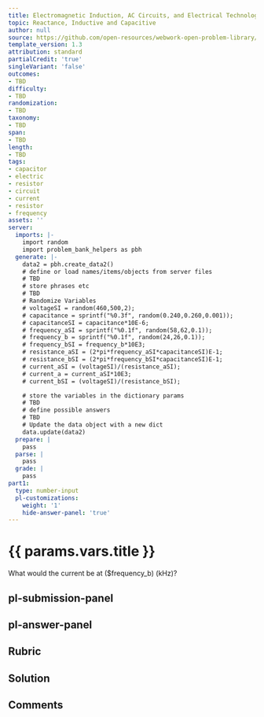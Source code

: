```yaml
---
title: Electromagnetic Induction, AC Circuits, and Electrical Technologies
topic: Reactance, Inductive and Capacitive
author: null
source: https://github.com/open-resources/webwork-open-problem-library/tree/master/Contrib/BrockPhysics/College_Physics_Urone/23.Electromagnetic_Induction_AC_Circuits_and_Electrical_Technologies/23-11.Reactance_Inductive_and_Capacitive/NU_U17_23_11_006.pg
template_version: 1.3
attribution: standard
partialCredit: 'true'
singleVariant: 'false'
outcomes:
- TBD
difficulty:
- TBD
randomization:
- TBD
taxonomy:
- TBD
span:
- TBD
length:
- TBD
tags:
- capacitor
- electric
- resistor
- circuit
- current
- resistor
- frequency
assets: ''
server:
  imports: |-
    import random
    import problem_bank_helpers as pbh
  generate: |-
    data2 = pbh.create_data2()
    # define or load names/items/objects from server files
    # TBD
    # store phrases etc
    # TBD
    # Randomize Variables
    # voltageSI = random(460,500,2);
    # capacitance = sprintf("%0.3f", random(0.240,0.260,0.001));
    # capacitanceSI = capacitance*10E-6;
    # frequency_aSI = sprintf("%0.1f", random(58,62,0.1));
    # frequency_b = sprintf("%0.1f", random(24,26,0.1));
    # frequency_bSI = frequency_b*10E3;
    # resistance_aSI = (2*pi*frequency_aSI*capacitanceSI)E-1;
    # resistance_bSI = (2*pi*frequency_bSI*capacitanceSI)E-1;
    # current_aSI = (voltageSI)/(resistance_aSI);
    # current_a = current_aSI*10E3;
    # current_bSI = (voltageSI)/(resistance_bSI);

    # store the variables in the dictionary params
    # TBD
    # define possible answers
    # TBD
    # Update the data object with a new dict
    data.update(data2)
  prepare: |
    pass
  parse: |
    pass
  grade: |
    pass
part1:
  type: number-input
  pl-customizations:
    weight: '1'
    hide-answer-panel: 'true'
---
```


# {{ params.vars.title }} 


What would the current be at ($frequency_b) (kHz)?


## pl-submission-panel 


## pl-answer-panel 


## Rubric 


## Solution 


## Comments 


